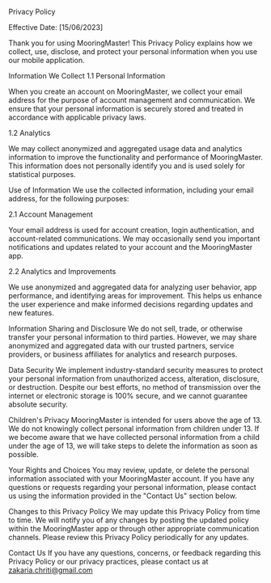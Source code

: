 Privacy Policy

Effective Date: [15/06/2023]

Thank you for using MooringMaster! This Privacy Policy explains how we collect, use, disclose, and protect your personal information when you use our mobile application.

Information We Collect
1.1 Personal Information

When you create an account on MooringMaster, we collect your email address for the purpose of account management and communication. We ensure that your personal information is securely stored and treated in accordance with applicable privacy laws.

1.2 Analytics

We may collect anonymized and aggregated usage data and analytics information to improve the functionality and performance of MooringMaster. This information does not personally identify you and is used solely for statistical purposes.

Use of Information
We use the collected information, including your email address, for the following purposes:

2.1 Account Management

Your email address is used for account creation, login authentication, and account-related communications. We may occasionally send you important notifications and updates related to your account and the MooringMaster app.

2.2 Analytics and Improvements

We use anonymized and aggregated data for analyzing user behavior, app performance, and identifying areas for improvement. This helps us enhance the user experience and make informed decisions regarding updates and new features.

Information Sharing and Disclosure
We do not sell, trade, or otherwise transfer your personal information to third parties. However, we may share anonymized and aggregated data with our trusted partners, service providers, or business affiliates for analytics and research purposes.

Data Security
We implement industry-standard security measures to protect your personal information from unauthorized access, alteration, disclosure, or destruction. Despite our best efforts, no method of transmission over the internet or electronic storage is 100% secure, and we cannot guarantee absolute security.

Children's Privacy
MooringMaster is intended for users above the age of 13. We do not knowingly collect personal information from children under 13. If we become aware that we have collected personal information from a child under the age of 13, we will take steps to delete the information as soon as possible.

Your Rights and Choices
You may review, update, or delete the personal information associated with your MooringMaster account. If you have any questions or requests regarding your personal information, please contact us using the information provided in the "Contact Us" section below.

Changes to this Privacy Policy
We may update this Privacy Policy from time to time. We will notify you of any changes by posting the updated policy within the MooringMaster app or through other appropriate communication channels. Please review this Privacy Policy periodically for any updates.

Contact Us
If you have any questions, concerns, or feedback regarding this Privacy Policy or our privacy practices, please contact us at zakaria.chriti@gmail.com
